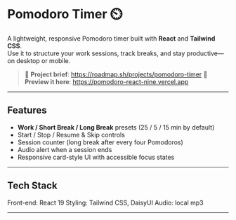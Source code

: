 # Pomodoro Timer ⏲️

A lightweight, responsive Pomodoro timer built with **React** and **Tailwind CSS**.  
Use it to structure your work sessions, track breaks, and stay productive—on desktop or mobile.

> 📍 **Project brief**: <https://roadmap.sh/projects/pomodoro-timer>
> 📍 **Preview it here**: <https://pomodoro-react-nine.vercel.app>

---

## Features

- **Work / Short Break / Long Break** presets (25 / 5 / 15 min by default)
- Start / Stop / Resume & Skip controls
- Session counter (long break after every four Pomodoros)
- Audio alert when a session ends
- Responsive card-style UI with accessible focus states

---

## Tech Stack

Front-end: React 19
Styling: Tailwind CSS, DaisyUI
Audio: local mp3

---
